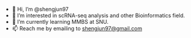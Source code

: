 - 👋 Hi, I’m @shengjun97
- 👀 I’m interested in scRNA-seq analysis and other Bioinformatics field.
- 🌱 I’m currently learning MMBS at SNU.
- 📫 Reach me by emailing to shengjun97@gmail.com

